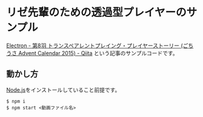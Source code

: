 # リゼ先輩のための透過型プレイヤーのサンプル

[Electron - 第8羽 トランスペアレントプレイング・プレイヤーストーリー (ごちうさ Advent Calendar 2015) - Qiita](http://qiita.com/erukiti/items/0cf9741bbbff26446c1e) という記事のサンプルコードです。

## 動かし方

[Node.js](https://nodejs.org/)をインストールしていること前提です。

```
$ npm i
$ npm start <動画ファイル名>
```

